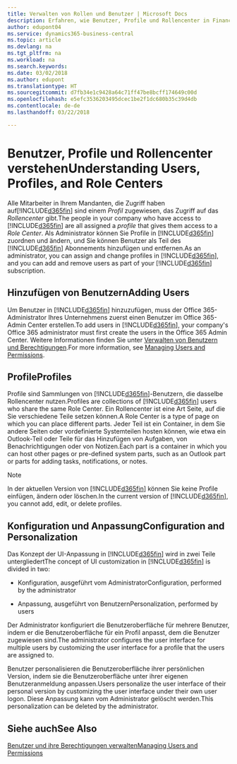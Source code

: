 ```yaml
---
title: Verwalten von Rollen und Benutzer | Microsoft Docs
description: Erfahren, wie Benutzer, Profile und Rollencenter in Finance and Operations, Business Central verwaltet werden.
author: edupont04
ms.service: dynamics365-business-central
ms.topic: article
ms.devlang: na
ms.tgt_pltfrm: na
ms.workload: na
ms.search.keywords: 
ms.date: 03/02/2018
ms.author: edupont
ms.translationtype: HT
ms.sourcegitcommit: d7fb34e1c9428a64c71ff47be8bcff174649c00d
ms.openlocfilehash: e5efc3536203495dcec1be2f1dc680b35c39d4db
ms.contentlocale: de-de
ms.lasthandoff: 03/22/2018

---
```

# <a name="understanding-users-profiles-and-role-centers"></a><span data-ttu-id="ce57d-103">Benutzer, Profile und Rollencenter verstehen</span><span class="sxs-lookup"><span data-stu-id="ce57d-103">Understanding Users, Profiles, and Role Centers</span></span>
<span data-ttu-id="ce57d-104">Alle Mitarbeiter in Ihrem Mandanten, die Zugriff haben auf[!INCLUDE[d365fin](includes/d365fin_md.md)] sind einem *Profil* zugewiesen, das Zugriff  auf das *Rollencenter* gibt.</span><span class="sxs-lookup"><span data-stu-id="ce57d-104">The people in your company who have access to [!INCLUDE[d365fin](includes/d365fin_md.md)] are all assigned a *profile* that gives them access to a *Role Center*.</span></span> <span data-ttu-id="ce57d-105">Als Administrator können Sie Profile in [!INCLUDE[d365fin](includes/d365fin_md.md)] zuordnen und ändern, und Sie können Benutzer als Teil des [!INCLUDE[d365fin](includes/d365fin_md.md)] Abonnements hinzufügen und  entfernen.</span><span class="sxs-lookup"><span data-stu-id="ce57d-105">As an administrator, you can assign and change profiles in [!INCLUDE[d365fin](includes/d365fin_md.md)], and you can add and remove users as part of your [!INCLUDE[d365fin](includes/d365fin_md.md)] subscription.</span></span>  

## <a name="adding-users"></a><span data-ttu-id="ce57d-106">Hinzufügen von Benutzern</span><span class="sxs-lookup"><span data-stu-id="ce57d-106">Adding Users</span></span>
<span data-ttu-id="ce57d-107">Um Benutzer in [!INCLUDE[d365fin](includes/d365fin_md.md)] hinzuzufügen, muss der Office 365-Administrator Ihres Unternehmens zuerst einen Benutzer im Office 365-Admin Center erstellen.</span><span class="sxs-lookup"><span data-stu-id="ce57d-107">To add users in [!INCLUDE[d365fin](includes/d365fin_md.md)], your company's Office 365 administrator must first create the users in the Office 365 Admin Center.</span></span> <span data-ttu-id="ce57d-108">Weitere Informationen finden Sie unter [Verwalten von Benutzern und Berechtigungen](ui-how-users-permissions.md).</span><span class="sxs-lookup"><span data-stu-id="ce57d-108">For more information, see [Managing Users and Permissions](ui-how-users-permissions.md).</span></span>  

## <a name="profiles"></a><span data-ttu-id="ce57d-109">Profile</span><span class="sxs-lookup"><span data-stu-id="ce57d-109">Profiles</span></span>
<span data-ttu-id="ce57d-110">Profile sind Sammlungen von [!INCLUDE[d365fin](includes/d365fin_md.md)]-Benutzern, die dasselbe Rollencenter nutzen.</span><span class="sxs-lookup"><span data-stu-id="ce57d-110">Profiles are collections of [!INCLUDE[d365fin](includes/d365fin_md.md)] users who share the same Role Center.</span></span> <span data-ttu-id="ce57d-111">Ein Rollencenter ist eine Art Seite, auf die Sie verschiedene Teile setzen können.</span><span class="sxs-lookup"><span data-stu-id="ce57d-111">A Role Center is a type of page on which you can place different parts.</span></span> <span data-ttu-id="ce57d-112">Jeder Teil ist ein Container, in dem Sie andere Seiten oder vordefinierte Systemteilen hosten können, wie etwa ein Outlook-Teil oder Teile für das Hinzufügen von Aufgaben, von Benachrichtigungen oder von Notizen.</span><span class="sxs-lookup"><span data-stu-id="ce57d-112">Each part is a container in which you can host other pages or pre-defined system parts, such as an Outlook part or parts for adding tasks, notifications, or notes.</span></span>  

> [!NOTE]  
>  <span data-ttu-id="ce57d-113">In der aktuellen Version von [!INCLUDE[d365fin](includes/d365fin_md.md)] können Sie keine Profile einfügen, ändern oder löschen.</span><span class="sxs-lookup"><span data-stu-id="ce57d-113">In the current version of [!INCLUDE[d365fin](includes/d365fin_md.md)], you cannot add, edit, or delete profiles.</span></span>  

## <a name="configuration-and-personalization"></a><span data-ttu-id="ce57d-114">Konfiguration und Anpassung</span><span class="sxs-lookup"><span data-stu-id="ce57d-114">Configuration and Personalization</span></span>
<span data-ttu-id="ce57d-115">Das Konzept der UI-Anpassung in [!INCLUDE[d365fin](includes/d365fin_md.md)] wird in zwei Teile untergliedert</span><span class="sxs-lookup"><span data-stu-id="ce57d-115">The concept of UI customization in [!INCLUDE[d365fin](includes/d365fin_md.md)] is divided in two:</span></span>  

-   <span data-ttu-id="ce57d-116">Konfiguration, ausgeführt vom Administrator</span><span class="sxs-lookup"><span data-stu-id="ce57d-116">Configuration, performed by the administrator</span></span>  

-   <span data-ttu-id="ce57d-117">Anpassung, ausgeführt von Benutzern</span><span class="sxs-lookup"><span data-stu-id="ce57d-117">Personalization, performed by users</span></span>  

<span data-ttu-id="ce57d-118">Der Administrator konfiguriert die Benutzeroberfläche für mehrere Benutzer, indem er die Benutzeroberfläche für ein Profil anpasst, dem die Benutzer zugewiesen sind.</span><span class="sxs-lookup"><span data-stu-id="ce57d-118">The administrator configures the user interface for multiple users by customizing the user interface for a profile that the users are assigned to.</span></span>  

<span data-ttu-id="ce57d-119">Benutzer personalisieren die Benutzeroberfläche ihrer persönlichen Version, indem sie die Benutzeroberfläche unter ihrer eigenen Benutzeranmeldung anpassen.</span><span class="sxs-lookup"><span data-stu-id="ce57d-119">Users personalize the user interface of their personal version by customizing the user interface under their own user logon.</span></span> <span data-ttu-id="ce57d-120">Diese Anpassung kann vom Administrator gelöscht werden.</span><span class="sxs-lookup"><span data-stu-id="ce57d-120">This personalization can be deleted by the administrator.</span></span>  

## <a name="see-also"></a><span data-ttu-id="ce57d-121">Siehe auch</span><span class="sxs-lookup"><span data-stu-id="ce57d-121">See Also</span></span>  
[<span data-ttu-id="ce57d-122">Benutzer und ihre Berechtigungen verwalten</span><span class="sxs-lookup"><span data-stu-id="ce57d-122">Managing Users and Permissions</span></span>](ui-how-users-permissions.md)  
<!-- [Customize the User Interface](../customize-the-user-interface.md)   
 [Security Overview](../Security%20Overview.md)-->

